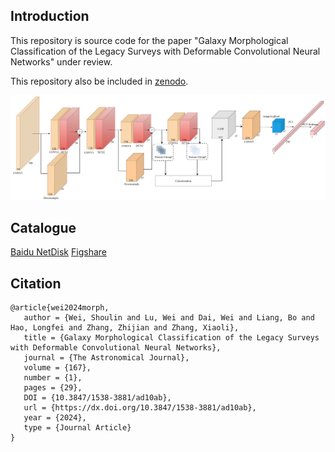 ## Introduction

This repository is source code for the paper "Galaxy Morphological Classification of the Legacy Surveys with Deformable Convolutional Neural Networks" under review.

This repository also be included in [zenodo](https://doi.org/10.5281/zenodo.10002366).

![architecture](./images/architecture.png)
## Catalogue
[Baidu NetDisk](https://pan.baidu.com/s/13OycRXh9tLClmPG8L4bSqg?pwd=fp3q)
[Figshare](https://doi.org/10.6084/m9.figshare.24305623.v5)
## Citation
```
@article{wei2024morph,
   author = {Wei, Shoulin and Lu, Wei and Dai, Wei and Liang, Bo and Hao, Longfei and Zhang, Zhijian and Zhang, Xiaoli},
   title = {Galaxy Morphological Classification of the Legacy Surveys with Deformable Convolutional Neural Networks},
   journal = {The Astronomical Journal},
   volume = {167},
   number = {1},
   pages = {29},
   DOI = {10.3847/1538-3881/ad10ab},
   url = {https://dx.doi.org/10.3847/1538-3881/ad10ab},
   year = {2024},
   type = {Journal Article}
}
```